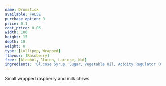 ```yaml
---
name: Drumstick
available: FALSE
purchase_option: 0
price: 0.1
cost_price: 0.05
width: 100
height: 15
depth: 10
weight: 0
type: [Lollipop, Wrapped]
flavour: [Raspberry]
free: [Alcohol, Gluten, Lactose, Nut]
ingredients: 'Glucose Syrup, Sugar, Vegetable Oil, Acidity Regulator (Citric Acid), Gelatine, Emulsifier (Glycerol Mono Stearate), Flavouring, Natural Colour'
---
```

Small wrapped raspberry and milk chews.